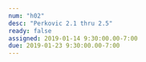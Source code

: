 ```yaml
---
num: "h02"
desc: "Perkovic 2.1 thru 2.5"
ready: false
assigned: 2019-01-14 9:30:00.00-7:00
due: 2019-01-23 9:30:00.00-7:00
---
```

